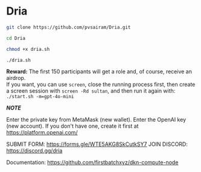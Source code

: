 # Dria

```bash
git clone https://github.com/pvsairam/Dria.git

cd Dria

chmod +x dria.sh

./dria.sh
```

**Reward:** The first 150 participants will get a role and, of course, receive an airdrop.  
If you want, you can use `screen`, close the running process first, then create a screen session with `screen -Rd sultan`, and then run it again with: `./start.sh -m=gpt-4o-mini`

***NOTE***

Enter the private key from MetaMask (new wallet). Enter the OpenAI key (new account). If you don't have one, create it first at https://platform.openai.com/

SUBMIT FORM: https://forms.gle/WTE5AKG8SkCutkSY7
JOIN DISCORD: https://discord.gg/dria

Documentation: https://github.com/firstbatchxyz/dkn-compute-node
